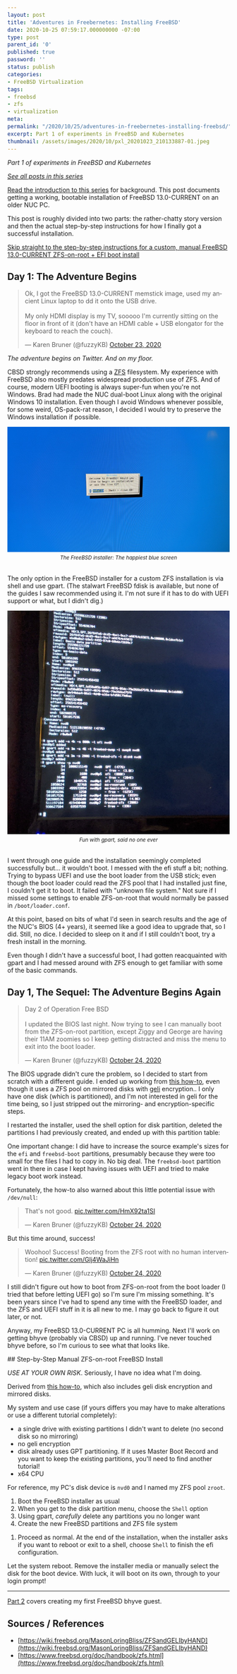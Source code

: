 ```yaml
---
layout: post
title: 'Adventures in Freebernetes: Installing FreeBSD'
date: 2020-10-25 07:59:17.000000000 -07:00
type: post
parent_id: '0'
published: true
password: ''
status: publish
categories:
- FreeBSD Virtualization
tags:
- freebsd
- zfs
- virtualization
meta:
permalink: "/2020/10/25/adventures-in-freebernetes-installing-freebsd/"
excerpt: Part 1 of experiments in FreeBSD and Kubernetes
thumbnail: /assets/images/2020/10/pxl_20201023_210133887-01.jpeg
---
```


_Part 1 of experiments in FreeBSD and Kubernetes_

[_See all posts in this series_](/freebsd-virtualization-series/)

[Read the introduction to this series](/2020/10/24/adventures-in-freebernetes-introduction/) for background. This post documents getting a working, bootable installation of FreeBSD 13.0-CURRENT on an older NUC PC.

This post is roughly divided into two parts: the rather-chatty story version and then the actual step-by-step instructions for how I finally got a successful installation.

[Skip straight to the step-by-step instructions for a custom, manual FreeBSD 13.0-CURRENT ZFS-on-root + EFI boot install](#zfs-on-root)

## Day 1: The Adventure Begins
<blockquote class="twitter-tweet"><p lang="en" dir="ltr">Ok, I got the FreeBSD 13.0-CURRENT memstick image, used my ancient Linux laptop to dd it onto the USB drive.<br><br>My only HDMI display is my TV, sooooo I&#39;m currently sitting on the floor in front of it (don&#39;t have an HDMI cable + USB elongator for the keyboard to reach the couch).</p>&mdash; Karen Bruner (@fuzzyKB) <a href="https://twitter.com/fuzzyKB/status/1319742463527940097?ref_src=twsrc%5Etfw">October 23, 2020</a></blockquote> <script async src="https://platform.twitter.com/widgets.js" charset="utf-8"></script>

_The adventure begins on Twitter. And on my floor._

CBSD strongly recommends using a [ZFS](https://www.freebsd.org/doc/handbook/zfs.html) filesystem. My experience with FreeBSD also mostly predates widespread production use of ZFS. And of course, modern UEFI booting is always super-fun when you're not Windows. Brad had made the NUC dual-boot Linux along with the original Windows 10 installation. Even though I avoid Windows whenever possible, for some weird, OS-pack-rat reason, I decided I would try to preserve the Windows installation if possible.

<div align="center">
<img
src="/assets/images/2020/10/pxl_20201023_202719424.jpg"
alt="Picture of the FreeBSD installer's text-based UI with blue background, asking if you want to install, run a shell, or launch the Live CD">
<br>
<i><small>
The FreeBSD installer: The happiest blue screen
</small></i>
</div>
<br>

The only option in the FreeBSD installer for a custom ZFS installation is via shell and use gpart. (The stalwart FreeBSD fdisk is available, but none of the guides I saw recommended using it. I'm not sure if it has to do with UEFI support or what, but I didn't dig.)

<div align="center">
<img
src="/assets/images/2020/10/pxl_20201023_210133887-01.jpeg"
alt="Image of screen with an interactive shell running gpart commands to create and view disk partitions">
<br>
<i><small>
Fun with gpart, said no one ever
</small></i>
</div>
<br>

I went through one guide and the installation seemingly completed successfully but... it wouldn't boot. I messed with the efi stuff a bit; nothing. Trying to bypass UEFI and use the boot loader from the USB stick; even though the boot loader could read the ZFS pool that I had installed just fine, I couldn't get it to boot. It failed with "unknown file system." Not sure if I missed some settings to enable ZFS-on-root that would normally be passed in `/boot/loader.conf`.

At this point, based on bits of what I'd seen in search results and the age of the NUC's BIOS (4+ years), it seemed like a good idea to upgrade that, so I did. Still, no dice. I decided to sleep on it and if I still couldn't boot, try a fresh install in the morning.

Even though I didn't have a successful boot, I had gotten reacquainted with gpart and I had messed around with ZFS enough to get familiar with some of the basic commands.

## Day 1, The Sequel: The Adventure Begins Again

<blockquote class="twitter-tweet"><p lang="en" dir="ltr">Day 2 of Operation Free BSD<br><br>I updated the BIOS last night. Now trying to see I can manually boot from the ZFS-on-root partition, except Ziggy and George are having their 11AM zoomies so I keep getting distracted and miss the menu to exit into the boot loader.</p>&mdash; Karen Bruner (@fuzzyKB) <a href="https://twitter.com/fuzzyKB/status/1320067211864621058?ref_src=twsrc%5Etfw">October 24, 2020</a></blockquote> <script async src="https://platform.twitter.com/widgets.js" charset="utf-8"></script>

The BIOS upgrade didn't cure the problem, so I decided to start from scratch with a different guide. I ended up working from [this how-to](https://wiki.freebsd.org/MasonLoringBliss/ZFSandGELIbyHAND), even though it uses a ZFS pool on mirrored disks with [geli](https://www.freebsd.org/cgi/man.cgi?geli(8)) encryption.. I only have one disk (which is partitioned), and I'm not interested in geli for the time being, so I just stripped out the mirroring- and encryption-specific steps.

I restarted the installer, used the shell option for disk partition, deleted the partitions I had previously created, and ended up with this partition table:

<script src="https://gist.github.com/kbruner/b5705fab6c1dc77374f2604a2284e3eb.js"></script>

One important change: I did have to increase the source example's sizes for the `efi` and `freebsd-boot` partitions, presumably because they were too small for the files I had to copy in. No big deal. The `freebsd-boot` partition went in there in case I kept having issues with UEFI and tried to make legacy boot work instead.

Fortunately, the how-to also warned about this little potential issue with `/dev/null`:

<blockquote class="twitter-tweet"><p lang="en" dir="ltr">That&#39;s not good. <a href="https://t.co/HmX92ta1SI">pic.twitter.com/HmX92ta1SI</a></p>&mdash; Karen Bruner (@fuzzyKB) <a href="https://twitter.com/fuzzyKB/status/1320096641840394241?ref_src=twsrc%5Etfw">October 24, 2020</a></blockquote> <script async src="https://platform.twitter.com/widgets.js" charset="utf-8"></script>

But this time around, success!

<blockquote class="twitter-tweet"><p lang="en" dir="ltr">Woohoo! Success! Booting from the ZFS root with no human intervention! <a href="https://t.co/Glj4WaJiHn">pic.twitter.com/Glj4WaJiHn</a></p>&mdash; Karen Bruner (@fuzzyKB) <a href="https://twitter.com/fuzzyKB/status/1320104084183994368?ref_src=twsrc%5Etfw">October 24, 2020</a></blockquote> <script async src="https://platform.twitter.com/widgets.js" charset="utf-8"></script>

I still didn't figure out how to boot from ZFS-on-root from the boot loader (I tried that before letting UEFI go) so I'm sure I'm missing something. It's been years since I've had to spend any time with the FreeBSD loader, and the ZFS and UEFI stuff in it is all new to me. I may go back to figure it out later, or not.

Anyway, my FreeBSD 13.0-CURRENT PC is all humming. Next I'll work on getting bhyve (probably via CBSD) up and running. I've never touched bhyve before, so I'm curious to see what that looks like.

<a id="zfs-on-root"/>
## Step-by-Step Manual ZFS-on-root FreeBSD Install

_USE AT YOUR OWN RISK_. Seriously, I have no idea what I'm doing.

Derived from [this how-to](https://wiki.freebsd.org/MasonLoringBliss/ZFSandGELIbyHAND), which also includes geli disk encryption and mirrored disks.

My system and use case (if yours differs you may have to make alterations or use a different tutorial completely):

* a single drive with existing partitions I didn't want to delete (no second disk so no mirroring)
* no geli encryption
* disk already uses GPT partitioning. If it uses Master Boot Record and you want to keep the existing partitions, you'll need to find another tutorial!
* x64 CPU

For reference, my PC's disk device is `nvd0` and I named my ZFS pool `zroot`.

   1. Boot the FreeBSD installer as usual
   1. When you get to the disk partition menu, choose the `Shell` option
   1. Using gpart, _carefully_ delete any partitions you no longer want
   1. Create the new FreeBSD partitions and ZFS file system
<script src="https://gist.github.com/kbruner/852949efb55b34c26b895132f4781b6b.js"></script>
   1. Proceed as normal. At the end of the installation, when the installer asks if you want to reboot or exit to a shell, choose `Shell` to finish the efi configuration.
<script src="https://gist.github.com/kbruner/312dfdabfd57c171a62c1add88a511b6.js"></script>

Let the system reboot. Remove the installer media or manually select the disk for the boot device. With luck, it will boot on its own, through to your login prompt!

* * *

[Part 2](/2020/10/29/adventures-in-freebernetes-bhyve-my-guest/) covers creating my first FreeBSD bhyve guest.

## Sources / References

* [https://wiki.freebsd.org/MasonLoringBliss/ZFSandGELIbyHAND](https://wiki.freebsd.org/MasonLoringBliss/ZFSandGELIbyHAND)
* [https://www.freebsd.org/doc/handbook/zfs.html](https://www.freebsd.org/doc/handbook/zfs.html)

